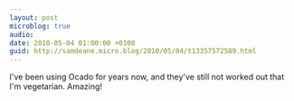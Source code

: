 ```yaml
---
layout: post
microblog: true
audio: 
date: 2010-05-04 01:00:00 +0100
guid: http://samdeane.micro.blog/2010/05/04/t13357572589.html
---
```

I've been using Ocado for years now, and they've still not worked out that I'm vegetarian. Amazing!
